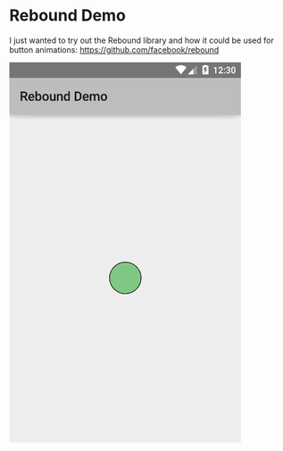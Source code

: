 # Rebound Demo

I just wanted to try out the Rebound library and how it could be used for button animations: https://github.com/facebook/rebound

![rebound-demo](rebound-demo.gif)